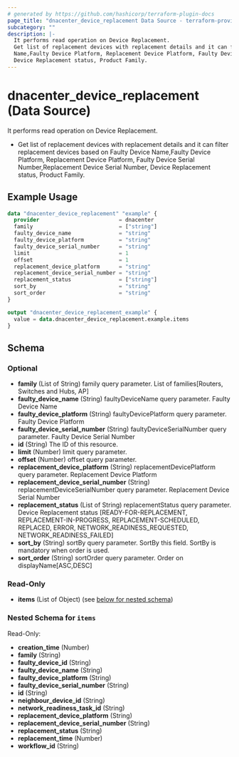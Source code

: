 ```yaml
---
# generated by https://github.com/hashicorp/terraform-plugin-docs
page_title: "dnacenter_device_replacement Data Source - terraform-provider-dnacenter"
subcategory: ""
description: |-
  It performs read operation on Device Replacement.
  Get list of replacement devices with replacement details and it can filter replacement devices based on Faulty Device
  Name,Faulty Device Platform, Replacement Device Platform, Faulty Device Serial Number,Replacement Device Serial Number,
  Device Replacement status, Product Family.
---
```


# dnacenter_device_replacement (Data Source)

It performs read operation on Device Replacement.

- Get list of replacement devices with replacement details and it can filter replacement devices based on Faulty Device
Name,Faulty Device Platform, Replacement Device Platform, Faulty Device Serial Number,Replacement Device Serial Number,
Device Replacement status, Product Family.

## Example Usage

```terraform
data "dnacenter_device_replacement" "example" {
  provider                         = dnacenter
  family                           = ["string"]
  faulty_device_name               = "string"
  faulty_device_platform           = "string"
  faulty_device_serial_number      = "string"
  limit                            = 1
  offset                           = 1
  replacement_device_platform      = "string"
  replacement_device_serial_number = "string"
  replacement_status               = ["string"]
  sort_by                          = "string"
  sort_order                       = "string"
}

output "dnacenter_device_replacement_example" {
  value = data.dnacenter_device_replacement.example.items
}
```

<!-- schema generated by tfplugindocs -->
## Schema

### Optional

- **family** (List of String) family query parameter. List of families[Routers, Switches and Hubs, AP]
- **faulty_device_name** (String) faultyDeviceName query parameter. Faulty Device Name
- **faulty_device_platform** (String) faultyDevicePlatform query parameter. Faulty Device Platform
- **faulty_device_serial_number** (String) faultyDeviceSerialNumber query parameter. Faulty Device Serial Number
- **id** (String) The ID of this resource.
- **limit** (Number) limit query parameter.
- **offset** (Number) offset query parameter.
- **replacement_device_platform** (String) replacementDevicePlatform query parameter. Replacement Device Platform
- **replacement_device_serial_number** (String) replacementDeviceSerialNumber query parameter. Replacement Device Serial Number
- **replacement_status** (List of String) replacementStatus query parameter. Device Replacement status [READY-FOR-REPLACEMENT, REPLACEMENT-IN-PROGRESS, REPLACEMENT-SCHEDULED, REPLACED, ERROR, NETWORK_READINESS_REQUESTED, NETWORK_READINESS_FAILED]
- **sort_by** (String) sortBy query parameter. SortBy this field. SortBy is mandatory when order is used.
- **sort_order** (String) sortOrder query parameter. Order on displayName[ASC,DESC]

### Read-Only

- **items** (List of Object) (see [below for nested schema](#nestedatt--items))

<a id="nestedatt--items"></a>
### Nested Schema for `items`

Read-Only:

- **creation_time** (Number)
- **family** (String)
- **faulty_device_id** (String)
- **faulty_device_name** (String)
- **faulty_device_platform** (String)
- **faulty_device_serial_number** (String)
- **id** (String)
- **neighbour_device_id** (String)
- **network_readiness_task_id** (String)
- **replacement_device_platform** (String)
- **replacement_device_serial_number** (String)
- **replacement_status** (String)
- **replacement_time** (Number)
- **workflow_id** (String)


